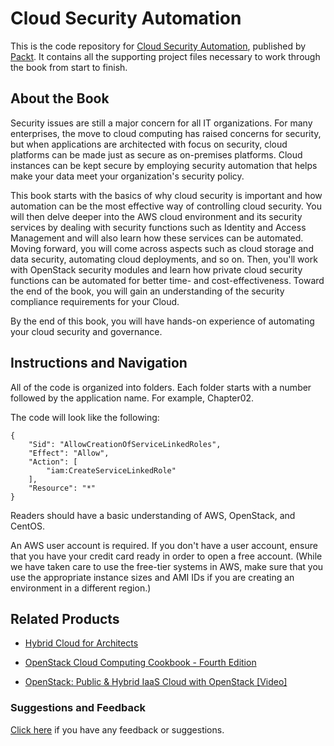 # Cloud Security Automation
This is the code repository for [Cloud Security Automation](https://www.packtpub.com/networking-and-servers/cloud-security-automation?utm_source=github&utm_medium=repository&utm_campaign=9781788627863), published by [Packt](https://www.packtpub.com/?utm_source=github). It contains all the supporting project files necessary to work through the book from start to finish.
## About the Book
Security issues are still a major concern for all IT organizations. For many enterprises, the move to cloud computing has raised concerns for security, but when applications are architected with focus on security, cloud platforms can be made just as secure as on-premises platforms. Cloud instances can be kept secure by employing security automation that helps make your data meet your organization's security policy.

This book starts with the basics of why cloud security is important and how automation can be the most effective way of controlling cloud security. You will then delve deeper into the AWS cloud environment and its security services by dealing with security functions such as Identity and Access Management and will also learn how these services can be automated. Moving forward, you will come across aspects such as cloud storage and data security, automating cloud deployments, and so on. Then, you'll work with OpenStack security modules and learn how private cloud security functions can be automated for better time- and cost-effectiveness. Toward the end of the book, you will gain an understanding of the security compliance requirements for your Cloud.

By the end of this book, you will have hands-on experience of automating your cloud security and governance.
## Instructions and Navigation
All of the code is organized into folders. Each folder starts with a number followed by the application name. For example, Chapter02.



The code will look like the following:
```
{
    "Sid": "AllowCreationOfServiceLinkedRoles",
    "Effect": "Allow",
    "Action": [
        "iam:CreateServiceLinkedRole"
    ],
    "Resource": "*"
}
```

Readers should have a basic understanding of AWS, OpenStack, and CentOS.

An AWS user account is required. If you don't have a user account, ensure that you have your credit card ready in order to open a free account. (While we have taken care to use the free-tier systems in AWS, make sure that you use the appropriate instance sizes and AMI IDs if you are creating an environment in a different region.)

## Related Products
* [Hybrid Cloud for Architects](https://www.packtpub.com/virtualization-and-cloud/hybrid-cloud-architects?utm_source=github&utm_medium=repository&utm_campaign=9781788623513)

* [OpenStack Cloud Computing Cookbook - Fourth Edition](https://www.packtpub.com/virtualization-and-cloud/openstack-cloud-computing-cookbook-fourth-edition?utm_source=github&utm_medium=repository&utm_campaign=9781788398763)

* [OpenStack: Public & Hybrid IaaS Cloud with OpenStack [Video]](https://www.packtpub.com/virtualization-and-cloud/openstack-public-hybrid-iaas-cloud-openstack?utm_source=github&utm_medium=repository&utm_campaign=9781788995689)

### Suggestions and Feedback
[Click here](https://docs.google.com/forms/d/e/1FAIpQLSe5qwunkGf6PUvzPirPDtuy1Du5Rlzew23UBp2S-P3wB-GcwQ/viewform) if you have any feedback or suggestions.
